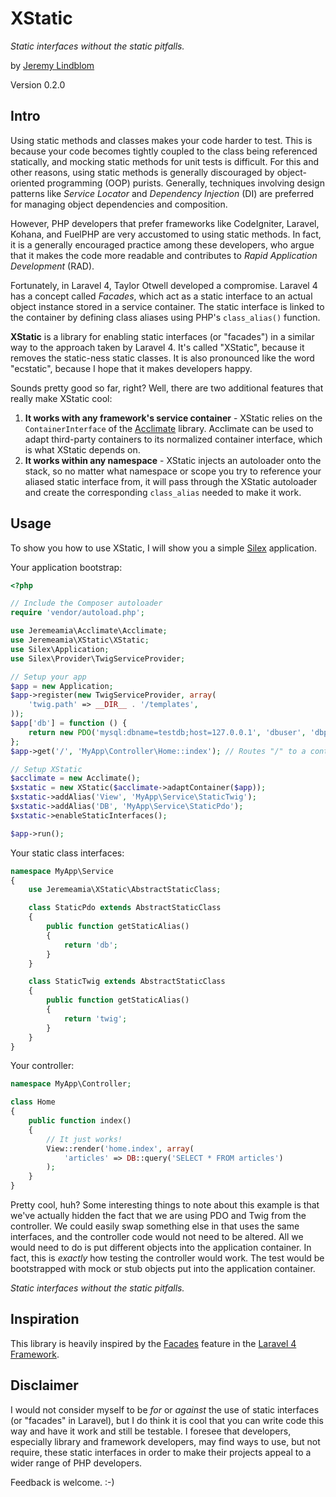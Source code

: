 # XStatic

*Static interfaces without the static pitfalls.*

by [Jeremy Lindblom](https://twitter.com/jeremeamia)

Version 0.2.0

## Intro

Using static methods and classes makes your code harder to test. This is because your code becomes tightly coupled to
the class being referenced statically, and mocking static methods for unit tests is difficult. For this and other
reasons, using static methods is generally discouraged by object-oriented programming (OOP) purists. Generally,
techniques involving design patterns like *Service Locator* and *Dependency Injection* (DI) are preferred for managing
object dependencies and composition.

However, PHP developers that prefer frameworks like CodeIgniter, Laravel, Kohana, and FuelPHP are very accustomed to
using static methods. In fact, it is a generally encouraged practice among these developers, who argue that it makes the
code more readable and contributes to *Rapid Application Development* (RAD).

Fortunately, in Laravel 4, Taylor Otwell developed a compromise. Laravel 4 has a concept called *Facades*, which act
as a static interface to an actual object instance stored in a service container. The static interface is linked to
the container by defining class aliases using PHP's `class_alias()` function.

**XStatic** is a library for enabling static interfaces (or "facades") in a similar way to the approach taken by
Laravel 4. It's called "XStatic", because it removes the static-ness static classes. It is also pronounced like the word
"ecstatic", because I hope that it makes developers happy.

Sounds pretty good so far, right? Well, there are two additional features that really make XStatic cool:

1. **It works with any framework's service container** - XStatic relies on the `ContainerInterface` of the
   [Acclimate](https://github.com/jeremeamia/acclimate) library. Acclimate can be used to adapt third-party containers
   to its normalized container interface, which is what XStatic depends on.
2. **It works within any namespace** - XStatic injects an autoloader onto the stack, so no matter what namespace or
   scope you try to reference your aliased static interface from, it will pass through the XStatic autoloader and create
   the corresponding `class_alias` needed to make it work.

## Usage

To show you how to use XStatic, I will show you a simple [Silex](http://silex.sensiolabs.org/) application.

Your application bootstrap:

```php
<?php

// Include the Composer autoloader
require 'vendor/autoload.php';

use Jeremeamia\Acclimate\Acclimate;
use Jeremeamia\XStatic\XStatic;
use Silex\Application;
use Silex\Provider\TwigServiceProvider;

// Setup your app
$app = new Application;
$app->register(new TwigServiceProvider, array(
    'twig.path' => __DIR__ . '/templates',
));
$app['db'] = function () {
    return new PDO('mysql:dbname=testdb;host=127.0.0.1', 'dbuser', 'dbpass');
};
$app->get('/', 'MyApp\Controller\Home::index'); // Routes "/" to a controller object

// Setup XStatic
$acclimate = new Acclimate();
$xstatic = new XStatic($acclimate->adaptContainer($app));
$xstatic->addAlias('View', 'MyApp\Service\StaticTwig');
$xstatic->addAlias('DB', 'MyApp\Service\StaticPdo');
$xstatic->enableStaticInterfaces();

$app->run();
```

Your static class interfaces:

```php
namespace MyApp\Service
{
    use Jeremeamia\XStatic\AbstractStaticClass;

    class StaticPdo extends AbstractStaticClass
    {
        public function getStaticAlias()
        {
            return 'db';
        }
    }

    class StaticTwig extends AbstractStaticClass
    {
        public function getStaticAlias()
        {
            return 'twig';
        }
    }
}
```

Your controller:

```php
namespace MyApp\Controller;

class Home
{
    public function index()
    {
        // It just works!
        View::render('home.index', array(
            'articles' => DB::query('SELECT * FROM articles')
        );
    }
}
```

Pretty cool, huh? Some interesting things to note about this example is that we've actually hidden the fact that we are
using PDO and Twig from the controller. We could easily swap something else in that uses the same interfaces, and the
controller code would not need to be altered. All we would need to do is put different objects into the application
container. In fact, this is *exactly* how testing the controller would work. The test would be bootstrapped with mock or
stub objects put into the application container.

*Static interfaces without the static pitfalls.*

## Inspiration

This library is heavily inspired by the [Facades](http://laravel.com/docs/facades) feature in the
[Laravel 4 Framework](http://laravel.com/).

## Disclaimer

I would not consider myself to be *for* or *against* the use of static interfaces (or "facades" in Laravel), but I do
think it is cool that you can write code this way and have it work and still be testable. I foresee that developers,
especially library and framework developers, may find ways to use, but not require, these static interfaces in order to
make their projects appeal to a wider range of PHP developers.

Feedback is welcome. :-)
